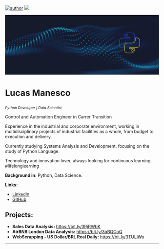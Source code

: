 [![author](https://img.shields.io/badge/author-lucasmanesco-red.svg)](https://www.linkedin.com/in/lucas-manesco) [![](https://img.shields.io/badge/python-blue.svg)](https://www.python.org/)

<p align="center">
  <img src="0f6fa179-6d5b-4949-bcba-a1a89f9d6da9.jpg" >
</p>

# Lucas Manesco
<sub>*Python Developer | Data Scientist*</sub>

Control and Automation Engineer in Carrer Transition

Experience in the industrial and corporate environment, working in multidisciplinary projects of industrial facilities as a whole, from budget to execution and delivery.

Currently studying Systems Analysis and Development, focusing on the study of Python Language.

Technology and innovation lover, always looking for continuous learning. #lifelonglearning

**Background in:** Python, Data Science.

**Links:**
* [LinkedIn](https://www.linkedin.com/in/lucas-manesco)
* [GitHub](https://github.com/lucasmanesco)

## Projects:

* **Sales Data Analysis:** https://bit.ly/3RjRWbK
* **AirBNB London Data Analysis:** https://bit.ly/3qBQCoQ
* **WebScrapping - US Dollar/BRL Real Daily:** https://bit.ly/3TULlWo

---



